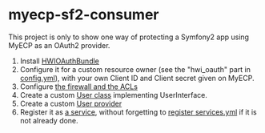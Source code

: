 myecp-sf2-consumer
==================

This project is only to show one way of protecting a Symfony2 app using MyECP as an OAuth2 provider.

1. Install [HWIOAuthBundle](https://github.com/hwi/HWIOAuthBundle/blob/master/Resources/doc/1-setting_up_the_bundle.md)
2. Configure it for a custom resource owner (see the "hwi_oauth" part in [config.yml](https://github.com/pdesgarets/myecp-sf2-consumer/blob/master/app/config/config.yml)), with your own Client ID and Client secret given on MyECP.
3. Configure  [the firewall and the ACLs](https://github.com/pdesgarets/myecp-sf2-consumer/blob/master/app/config/security.yml)
4. Create a custom [User class](https://github.com/pdesgarets/myecp-sf2-consumer/blob/master/src/AppBundle/Security/MyECPUser.php) implementing UserInterface.
5. Create a custom [User provider](https://github.com/pdesgarets/myecp-sf2-consumer/blob/master/src/AppBundle/Security/MyECPProvider.php)
6. Register it as [a service](https://github.com/pdesgarets/myecp-sf2-consumer/blob/master/src/AppBundle/Resources/config/services.yml), without forgetting to [register services.yml](https://github.com/pdesgarets/myecp-sf2-consumer/blob/master/src/AppBundle/DependencyInjection/AppExtension.php) if it is not already done.

